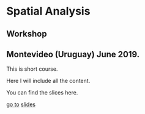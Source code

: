 # Spatial Analysis
## Workshop
## Montevideo (Uruguay) June 2019.

This is short course. 

Here I will include all the content. 

You can find the slices here. 

[go to](test.html)
[slides](Presentations/spatial-analysis-presentation.html)
